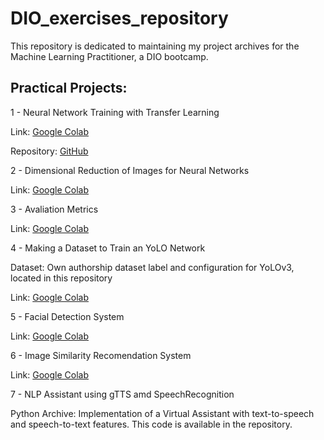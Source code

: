 # DIO_exercises_repository

This repository is dedicated to maintaining my project archives for the Machine Learning Practitioner, a DIO bootcamp.

## Practical Projects:

1 - Neural Network Training with Transfer Learning

Link: [Google Colab](https://colab.research.google.com/drive/1C43rlhMMhycuIfFduNh_4dGf5X8UULxB?usp=sharing)

Repository: [GitHub](https://github.com/Ikirior/transfer_learning_exercise)

2 - Dimensional Reduction of Images for Neural Networks

Link: [Google Colab](https://colab.research.google.com/drive/1JnoVEYct4jdN6jZdkOJfFSDnMVBtfdTp?usp=sharing)

3 - Avaliation Metrics

Link: [Google Colab](https://colab.research.google.com/drive/1Q-j-ao5SlfZj6G28aSkjBsadD8rkw0pO?usp=sharing)

4 - Making a Dataset to Train an YoLO Network

Dataset: Own authorship dataset label and configuration for YoLOv3, located in this repository

Link: [Google Colab](https://colab.research.google.com/drive/1RJvJQK1Thf8FLLa-MZ7CT8YCesuEllg7?usp=sharing)

5 - Facial Detection System

Link: [Google Colab](https://colab.research.google.com/drive/1rjAxhV9Gqer-HbrGAQWNdETlfu-kWLS9?usp=sharing)

6 - Image Similarity Recomendation System

Link: [Google Colab](https://colab.research.google.com/drive/17liAXnA1BTfR1UXpATc1ESOuIgPfeNRk?usp=sharing)

7 - NLP Assistant using gTTS amd SpeechRecognition

Python Archive: Implementation of a Virtual Assistant with text-to-speech and speech-to-text features. This code is available in the repository.
